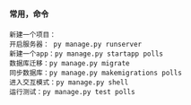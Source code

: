 #### 常用，命令
    
    新建一个项目：
    开启服务器： py manage.py runserver
    新建一个app：py manage.py startapp polls
    数据库迁移：py manage.py migrate 
    同步数据库：py manage.py makemigrations polls
    进入交互模式：py manage.py shell
    运行测试：py manage.py test polls
    
    
    